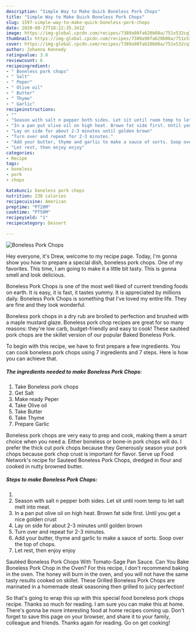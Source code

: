 ```yaml
---
description: "Simple Way to Make Quick Boneless Pork Chops"
title: "Simple Way to Make Quick Boneless Pork Chops"
slug: 1597-simple-way-to-make-quick-boneless-pork-chops
date: 2020-08-27T18:22:35.341Z
image: https://img-global.cpcdn.com/recipes/7389a98fa620b08a/751x532cq70/boneless-pork-chops-recipe-main-photo.jpg
thumbnail: https://img-global.cpcdn.com/recipes/7389a98fa620b08a/751x532cq70/boneless-pork-chops-recipe-main-photo.jpg
cover: https://img-global.cpcdn.com/recipes/7389a98fa620b08a/751x532cq70/boneless-pork-chops-recipe-main-photo.jpg
author: Johanna Kennedy
ratingvalue: 3.8
reviewcount: 6
recipeingredient:
- " Boneless pork chops"
- " Salt"
- " Peper"
- " Olive oil"
- " Butter"
- " Thyme"
- " Garlic"
recipeinstructions:
- ""
- "Season with salt n pepper both sides. Let sit until room temp to let salt melt into meat."
- "In a pan put olive oil on high heat. Brown fat side first. Until you get a nice golden crust"
- "Lay on side for about 2-3 minutes until golden brown"
- "Turn over and repeat for 2-3 minutes."
- "Add your butter, thyme and garlic to make a sauce of sorts. Soop over the top of chops."
- "Let rest, then enjoy enjoy"
categories:
- Recipe
tags:
- boneless
- pork
- chops

katakunci: boneless pork chops 
nutrition: 238 calories
recipecuisine: American
preptime: "PT20M"
cooktime: "PT50M"
recipeyield: "1"
recipecategory: Dessert

---
```



![Boneless Pork Chops](https://img-global.cpcdn.com/recipes/7389a98fa620b08a/751x532cq70/boneless-pork-chops-recipe-main-photo.jpg)

Hey everyone, it's Drew, welcome to my recipe page. Today, I'm gonna show you how to prepare a special dish, boneless pork chops. One of my favorites. This time, I am going to make it a little bit tasty. This is gonna smell and look delicious.

Boneless Pork Chops is one of the most well liked of current trending foods on earth. It is easy, it is fast, it tastes yummy. It is appreciated by millions daily. Boneless Pork Chops is something that I've loved my entire life. They are fine and they look wonderful.

Boneless pork chops in a dry rub are broiled to perfection and brushed with a maple mustard glaze. Boneless pork chop recipes are great for so many reasons: they&#39;re low carb, budget-friendly and easy to cook! These sautéed pork chops are the skillet version of our popular Baked Boneless Pork.


To begin with this recipe, we have to first prepare a few ingredients. You can cook boneless pork chops using 7 ingredients and 7 steps. Here is how you can achieve that.

<!--inarticleads1-->

##### The ingredients needed to make Boneless Pork Chops:

1. Take  Boneless pork chops
1. Get  Salt
1. Make ready  Peper
1. Take  Olive oil
1. Take  Butter
1. Take  Thyme
1. Prepare  Garlic


Boneless pork chops are very easy to prep and cook, making them a smart choice when you need a. Either boneless or bone-in pork chops will do. I prefer the thick cut pork chops because they Generously season your pork chops because pork chop crust is important for flavor. Serve up Food Network&#39;s recipe for Sauteed Boneless Pork Chops, dredged in flour and cooked in nutty browned butter. 

<!--inarticleads2-->

##### Steps to make Boneless Pork Chops:

1. 
1. Season with salt n pepper both sides. Let sit until room temp to let salt melt into meat.
1. In a pan put olive oil on high heat. Brown fat side first. Until you get a nice golden crust
1. Lay on side for about 2-3 minutes until golden brown
1. Turn over and repeat for 2-3 minutes.
1. Add your butter, thyme and garlic to make a sauce of sorts. Soop over the top of chops.
1. Let rest, then enjoy enjoy


Sautéed Boneless Pork Chops With Tomato-Sage Pan Sauce. Can You Bake Boneless Pork Chop in the Oven? For this recipe, I don&#39;t recommend baking in the oven. The honey will burn in the oven, and you will not have the same tasty results cooked on skillet. These Grilled Boneless Pork Chops are marinated in a homemade steak seasoning then grilled to juicy perfection! 

So that's going to wrap this up with this special food boneless pork chops recipe. Thanks so much for reading. I am sure you can make this at home. There's gonna be more interesting food at home recipes coming up. Don't forget to save this page on your browser, and share it to your family, colleague and friends. Thanks again for reading. Go on get cooking!

